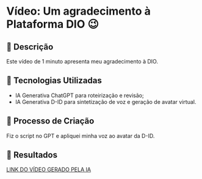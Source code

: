 # Vídeo: Um agradecimento à Plataforma DIO 😉

## 📒 Descrição
Este vídeo de 1 minuto apresenta meu agradecimento à DIO.

## 🤖 Tecnologias Utilizadas
- IA Generativa ChatGPT para roteirização e revisão;
- IA Generativa D-ID para sintetização de voz e geração de avatar virtual.

## 🧐 Processo de Criação
Fiz o script no GPT e apliquei minha voz ao avatar da D-ID.

## 🚀 Resultados
[LINK DO VÍDEO GERADO PELA IA](https://studio.d-id.com/share?id=e0d41d5b268da5649945062a0b65916b&utm_source=copy)
